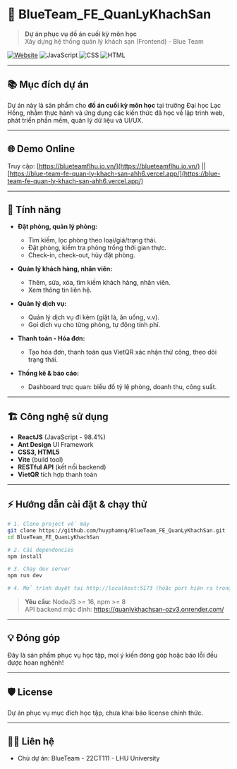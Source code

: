 # 🏨 BlueTeam_FE_QuanLyKhachSan

> **Dự án phục vụ đồ án cuối kỳ môn học**  
> Xây dựng hệ thống quản lý khách sạn (Frontend) - Blue Team

[![Website](https://img.shields.io/badge/Live-Demo-blue?logo=google-chrome)](https://blueteamflhu.io.vn/)
![JavaScript](https://img.shields.io/badge/JavaScript-98%25-yellow?logo=javascript)
![CSS](https://img.shields.io/badge/CSS-1.4%25-blue?logo=css3)
![HTML](https://img.shields.io/badge/HTML-0.2%25-orange?logo=html5)

---

## 📚 Mục đích dự án

Dự án này là sản phẩm cho **đồ án cuối kỳ môn học** tại trường Đại học Lạc Hồng, nhằm thực hành và ứng dụng các kiến thức đã học về lập trình web, phát triển phần mềm, quản lý dữ liệu và UI/UX.

---

## 🌐 Demo Online

Truy cập: [https://blueteamflhu.io.vn/](https://blueteamflhu.io.vn/) || [https://blue-team-fe-quan-ly-khach-san-ahh6.vercel.app/](https://blue-team-fe-quan-ly-khach-san-ahh6.vercel.app/)

---

## 🚩 Tính năng

- **Đặt phòng, quản lý phòng:**  
  - Tìm kiếm, lọc phòng theo loại/giá/trạng thái.
  - Đặt phòng, kiểm tra phòng trống thời gian thực.
  - Check-in, check-out, hủy đặt phòng.

- **Quản lý khách hàng, nhân viên:**  
  - Thêm, sửa, xóa, tìm kiếm khách hàng, nhân viên.
  - Xem thông tin liên hệ.

- **Quản lý dịch vụ:**  
  - Quản lý dịch vụ đi kèm (giặt là, ăn uống, v.v).
  - Gọi dịch vụ cho từng phòng, tự động tính phí.

- **Thanh toán - Hóa đơn:**  
  - Tạo hóa đơn, thanh toán qua VietQR xác nhận thử công, theo dõi trạng thái.

- **Thống kê & báo cáo:**  
  - Dashboard trực quan: biểu đồ tỷ lệ phòng, doanh thu, công suất.

---

## 🏗️ Công nghệ sử dụng

- **ReactJS** (JavaScript - 98.4%)
- **Ant Design** UI Framework
- **CSS3, HTML5**
- **Vite** (build tool)
- **RESTful API** (kết nối backend)
- **VietQR** tích hợp thanh toán

---

## ⚡ Hướng dẫn cài đặt & chạy thử

```bash
# 1. Clone project về máy
git clone https://github.com/huyphamnq/BlueTeam_FE_QuanLyKhachSan.git
cd BlueTeam_FE_QuanLyKhachSan

# 2. Cài dependencies
npm install

# 3. Chạy dev server
npm run dev

# 4. Mở trình duyệt tại http://localhost:5173 (hoặc port hiện ra trong terminal)
```

> **Yêu cầu:** NodeJS >= 16, npm >= 8  
> API backend mặc định: https://quanlykhachsan-ozv3.onrender.com/

---

## 💡 Đóng góp

Đây là sản phẩm phục vụ học tập, mọi ý kiến đóng góp hoặc báo lỗi đều được hoan nghênh!

---

## 🛡 License

Dự án phục vụ mục đích học tập, chưa khai báo license chính thức.

---

## 👨‍💻 Liên hệ

- Chủ dự án: BlueTeam - 22CT111 - LHU University
